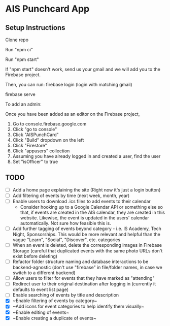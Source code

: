 # AIS Punchcard App

## Setup Instructions

Clone repo

Run "npm ci"

Run "npm start"

If "npm start" doesn't work, send us your gmail and we will add you to the Firebase project.

Then, you can run:
firebase login (login with matching gmail)

firebase serve

To add an admin:

Once you have been added as an editor on the Firebase project,

1. Go to console.firebase.google.com
2. Click "go to console"
3. Click "AISPunchCard"
4. Click "Build" dropdown on the left
5. Click "Firestore"
6. Click "appusers" collection
7. Assuming you have already logged in and created a user, find the user
8. Set "isOfficer" to true

## TODO
- [ ] Add a home page explaining the site (Right now it's just a login button)
- [ ] Add filtering of events by time (next week, month, year)
- [ ] Enable users to download .ics files to add events to their calendar
    - Consider hooking up to a Google Calendar API or something else so that, if events are created in the AIS calendar, they are created in this website. Likewise, the event is updated in the users' calendar automatically. Not sure how feasible this is.
- [ ] Add further tagging of events beyond category - i.e. IS Academy, Tech Night, Sponsorships. This would be more relevant and helpful than the vague "Learn", "Social", "Discover", etc. categories
- [ ] When an event is deleted, delete the corresponding images in Firebase Storage (careful that duplicated events with the same photo URLs don't exist before deleting)
- [ ] Refactor folder structure naming and database interactions to be backend-agnostic (don't use "firebase" in file/folder names, in case we switch to a different backend)
- [ ] Allow users to filter for events that they have marked as "attending"
- [ ] Redirect user to their original destination after logging in (currently it defaults to event list page)
- [ ] Enable searching of events by title and description
- [x] ~Enable filtering of events by category~
- [x] ~Add icons for event categories to help identify them visually~
- [x] ~Enable editing of events~
- [x] ~Enable creating a duplicate of events~
